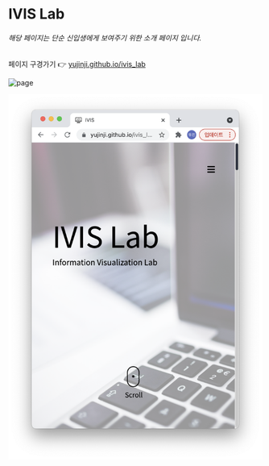 # IVIS Lab

###### _해당 페이지는 단순 신입생에게 보여주기 위한 소개 페이지 입니다._

페이지 구경가기 👉 [yujinji.github.io/ivis_lab](yujinji.github.io/ivis_lab)

![page](./image/ivis_lab_page.png)

![page2](./image/ivis_lab_page2.png)
